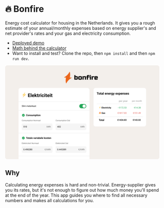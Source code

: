 # 🔥 Bonfire

Energy cost calculator for housing in the Netherlands. It gives you a rough estimate of your annual/monthly expenses based on energy supplier's and net provider's rates and your gas and electricity consumption.

- [Deployed demo](https://srgprp-bonfire.herokuapp.com/)
- [Math behind the calculator](./docs/math.md)
- Want to install and test? Clone the repo, then `npm install` and then `npm run dev`.

![cover](./docs/img/cover.png)
## Why

Calculating energy expenses is hard and non-trivial. Energy-supplier gives you its rates, but it's not enough to figure out how much money you'll spend at the end of the year. This app guides you where to find all necessary numbers and makes all calculations for you.